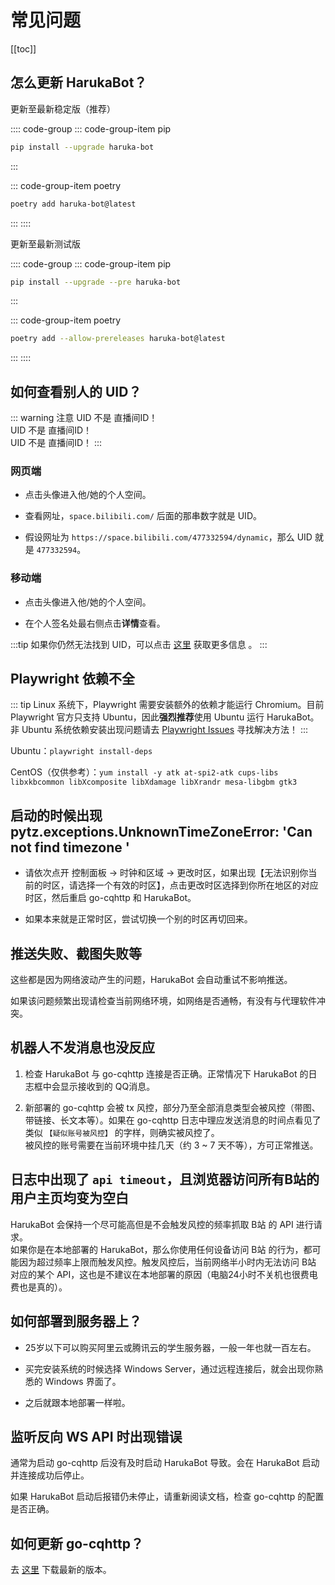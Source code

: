 # 常见问题

[[toc]]

## 怎么更新 HarukaBot？

更新至最新稳定版（推荐）

:::: code-group
::: code-group-item pip

```sh
pip install --upgrade haruka-bot
```
:::

::: code-group-item poetry

```sh
poetry add haruka-bot@latest
```
:::
::::

更新至最新测试版

:::: code-group
::: code-group-item pip

```sh
pip install --upgrade --pre haruka-bot
```
:::

::: code-group-item poetry

```sh
poetry add --allow-prereleases haruka-bot@latest
```
:::
::::

## 如何查看别人的 UID？

::: warning 注意
UID 不是 直播间ID！  
UID 不是 直播间ID！  
UID 不是 直播间ID！
:::

### 网页端

- 点击头像进入他/她的个人空间。

- 查看网址，`space.bilibili.com/` 后面的那串数字就是 UID。

- 假设网址为 `https://space.bilibili.com/477332594/dynamic`，那么 UID 就是 `477332594`。

### 移动端

- 点击头像进入他/她的个人空间。

- 在个人签名处最右侧点击**详情**查看。

:::tip
如果你仍然无法找到 UID，可以点击 [这里](http://wbnbd.com/?q=%E5%A6%82%E4%BD%95%E6%9F%A5%E7%9C%8B%E5%88%AB%E4%BA%BA%E7%9A%84B%E7%AB%99UID) 获取更多信息   。
:::

## Playwright 依赖不全

::: tip
Linux 系统下，Playwright 需要安装额外的依赖才能运行 Chromium。目前 Playwright 官方只支持 Ubuntu，因此**强烈推荐**使用 Ubuntu 运行 HarukaBot。非 Ubuntu 系统依赖安装出现问题请去 [Playwright Issues](https://github.com/microsoft/playwright/issues) 寻找解决方法！
:::

Ubuntu：`playwright install-deps`

CentOS（仅供参考）：`yum install -y atk at-spi2-atk cups-libs libxkbcommon libXcomposite libXdamage libXrandr mesa-libgbm gtk3`

## 启动的时候出现 pytz.exceptions.UnknownTimeZoneError: 'Can not find timezone '

- 请依次点开 控制面板 -> 时钟和区域 -> 更改时区，如果出现【无法识别你当前的时区，请选择一个有效的时区】，点击更改时区选择到你所在地区的对应时区，然后重启 go-cqhttp 和 HarukaBot。

- 如果本来就是正常时区，尝试切换一个别的时区再切回来。

## 推送失败、截图失败等

这些都是因为网络波动产生的问题，HarukaBot 会自动重试不影响推送。

如果该问题频繁出现请检查当前网络环境，如网络是否通畅，有没有与代理软件冲突。

## 机器人不发消息也没反应

1. 检查 HarukaBot 与 go-cqhttp 连接是否正确。正常情况下 HarukaBot 的日志框中会显示接收到的 QQ消息。

2. 新部署的 go-cqhttp 会被 tx 风控，部分乃至全部消息类型会被风控（带图、带链接、长文本等）。如果在 go-cqhttp 日志中理应发送消息的时间点看见了类似 `【疑似账号被风控】` 的字样，则确实被风控了。  
被风控的账号需要在当前环境中挂几天（约 3 ~ 7 天不等），方可正常推送。


## 日志中出现了 `api timeout`，且浏览器访问所有B站的用户主页均变为空白

HarukaBot 会保持一个尽可能高但是不会触发风控的频率抓取 B站 的 API 进行请求。  
如果你是在本地部署的 HarukaBot，那么你使用任何设备访问 B站 的行为，都可能因为超过频率上限而触发风控。触发风控后，当前网络半小时内无法访问 B站 对应的某个 API，这也是不建议在本地部署的原因（电脑24小时不关机也很费电费也是真的）。

## 如何部署到服务器上？

- 25岁以下可以购买阿里云或腾讯云的学生服务器，一般一年也就一百左右。

- 买完安装系统的时候选择 Windows Server，通过远程连接后，就会出现你熟悉的 Windows 界面了。

- 之后就跟本地部署一样啦。

## 监听反向 WS API 时出现错误

通常为启动 go-cqhttp 后没有及时启动 HarukaBot 导致。会在 HarukaBot 启动并连接成功后停止。

如果 HarukaBot 启动后报错仍未停止，请重新阅读文档，检查 go-cqhttp 的配置是否正确。

## 如何更新 go-cqhttp？

去 [这里](https://github.com/Mrs4s/go-cqhttp/releases) 下载最新的版本。
